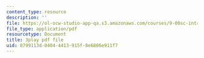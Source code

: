 ```yaml
---
content_type: resource
description: ''
file: https://ol-ocw-studio-app-qa.s3.amazonaws.com/courses/9-00sc-introduction-to-psychology-fall-2011/8799113d04044413915f8e6806e911f7_MYMYXhR2Ppw.pdf
file_type: application/pdf
resourcetype: Document
title: 3play pdf file
uid: 8799113d-0404-4413-915f-8e6806e911f7
---
```


